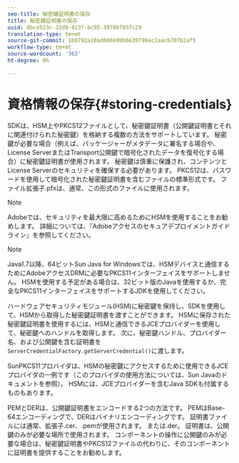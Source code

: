 ```yaml
---
seo-title: 秘密鍵証明書の保存
title: 秘密鍵証明書の保存
uuid: dbce523c-32d9-423f-bc95-39786f85fc29
translation-type: tm+mt
source-git-commit: 1b9792a10ad606b99b6639799ac2aacb707b2af5
workflow-type: tm+mt
source-wordcount: '363'
ht-degree: 0%

---
```



# 資格情報の保存{#storing-credentials}

SDKは、HSM上やPKCS12ファイルとして、秘密鍵証明書（公開鍵証明書とそれに関連付けられた秘密鍵）を格納する複数の方法をサポートしています。 秘密鍵が必要な場合（例えば、パッケージャーがメタデータに署名する場合や、License ServerまたはTransport公開鍵で暗号化されたデータを復号化する場合）に秘密鍵証明書が使用されます。 秘密鍵は慎重に保護され、コンテンツとLicense Serverのセキュリティを確保する必要があります。 PKCS12は、パスワードを使用して暗号化された秘密鍵証明書を含むファイルの標準形式です。 ファイル拡張子.pfxは、通常、この形式のファイルに使用されます。

>[!NOTE]
>
>Adobeでは、セキュリティを最大限に高めるためにHSMを使用することをお勧めします。 詳細については、『Adobeアクセスのセキュアデプロイメントガイドライン』を参照してください。

>[!NOTE]
>
>Java1.7以降、64ビットSun Java for Windowsでは、HSMデバイスと通信するためにAdobeアクセスDRMに必要なPKCS11インターフェイスをサポートしません。 HSMを使用する予定がある場合は、32ビット版のJavaを使用するか、完全なPKCS11インターフェイスをサポートするJDKを使用してください。

ハードウェアセキュリティモジュール(HSM)に秘密鍵を保持し、SDKを使用して、HSMから取得した秘密鍵証明書を渡すことができます。 HSMに保存された秘密鍵証明書を使用するには、HSMと通信できるJCEプロバイダーを使用して、秘密鍵へのハンドルを取得します。 次に、秘密鍵ハンドル、プロバイダー名、および公開鍵を含む証明書を`ServerCredentialFactory.getServerCredential()`に渡します。

SunPKCS11プロバイダは、HSMの秘密鍵にアクセスするために使用できるJCEプロバイダの一例です（このプロバイダの使用方法については、Sun Javaのドキュメントを参照）。 HSMには、JCEプロバイダーを含むJava SDKも付属するものもあります。

PEMとDERは、公開鍵証明書をエンコードする2つの方法です。 PEMはBase-64エンコーディングで、DERはバイナリエンコーディングです。 証明書ファイルには通常、拡張子.cer、.pemが使用されます。 または.der。 証明書は、公開鍵のみが必要な場所で使用されます。 コンポーネントの操作に公開鍵のみが必要な場合は、秘密鍵証明書やPKCS12ファイルの代わりに、そのコンポーネントに証明書を提供することをお勧めします。
